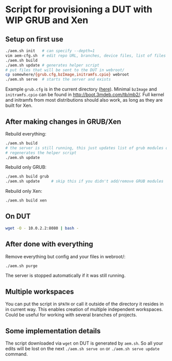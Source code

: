 # Script for provisioning a DUT with WIP GRUB and Xen

## Setup on first use

```bash
./aem.sh init   # can specify --depth=1
vim aem-cfg.sh  # edit repo URL, branches, device files, list of files to copy
./aem.sh build
./aem.sh update # generates helper script
# put files that will be sent to the DUT in webroot/
cp somewhere/{grub.cfg,bzImage,initramfs.cpio} webroot
./aem.sh serve  # starts the server and exists
```

Example `grub.cfg` is in the current directory ([here](./grub.cfg)).
Minimal `bzImage` and `initramfs.cpio` can be found in
<http://boot.3mdeb.com/tb/mb2/>. Full kernel and initramfs from most
distributions should also work, as long as they are built for Xen.

## After making changes in GRUB/Xen

Rebuild everything:

```bash
./aem.sh build
# the server is still running, this just updates list of grub modules or
# regenerates the helper script
./aem.sh update
```

Rebuild only GRUB:

```bash
./aem.sh build grub
./aem.sh update     # skip this if you didn't add/remove GRUB modules
```

Rebuild only Xen:

```bash
./aem.sh build xen
```

## On DUT

```bash
wget -O - 10.0.2.2:8080 | bash -
```

## After done with everything

Remove everything but config and your files in webroot/:

```bash
./aem.sh purge
```

The server is stopped automatically if it was still running.

## Multiple workspaces

You can put the script in `$PATH` or call it outside of the directory it resides
in in current way.  This enables creation of multiple independent workspaces.
Could be useful for working with several branches of projects.

## Some implementation details

The script downloaded via `wget` on DUT is generated by `aem.sh`.  So all your
edits will be lost on the next `./aem.sh serve on` or `./aem.sh serve update`
command.
